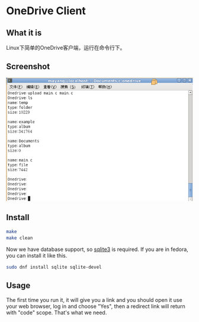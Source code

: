 # OneDrive Client

## What it is

Linux下简单的OneDrive客户端，运行在命令行下。

## Screenshot

![usage png](screenshot.png)

## Install

```bash
make
make clean
```

Now we have database support, so [sqlite3](http://www.sqlite.org/) is required.
If you are in fedora, you can install it like this.
```bash
sudo dnf install sqlite sqlite-devel
```

## Usage

The first time you run it, it will give you a link and you should
open it use your web browser, log in and choose "Yes", then a redirect
link will return with "code" scope. That's what we need.
